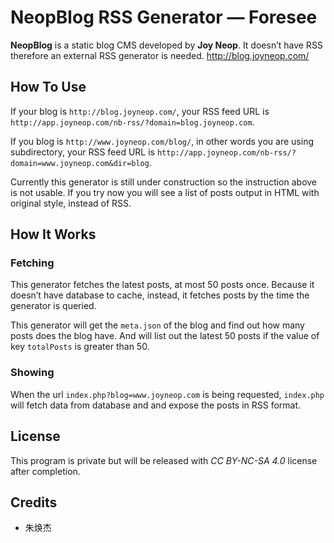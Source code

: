 # NeopBlog RSS Generator — Foresee #

**NeopBlog** is a static blog CMS developed by **Joy Neop**. It doesn’t have RSS therefore an external RSS generator is needed. http://blog.joyneop.com/

## How To Use ##

If your blog is `http://blog.joyneop.com/`, your RSS feed URL is `http://app.joyneop.com/nb-rss/?domain=blog.joyneop.com`.

If you blog is `http://www.joyneop.com/blog/`, in other words you are using subdirectory, your RSS feed URL is `http://app.joyneop.com/nb-rss/?domain=www.joyneop.com&dir=blog`.

Currently this generator is still under construction so the instruction above is not usable. If you try now you will see a list of posts output in HTML with original style, instead of RSS.

## How It Works ##

### Fetching ###

This generator fetches the latest posts, at most 50 posts once. Because it doesn’t have database to cache, instead, it fetches posts by the time the generator is queried.

This generator will get the `meta.json` of the blog and find out how many posts does the blog have. And will list out the latest 50 posts if the value of key `totalPosts` is greater than 50.

### Showing ###

When the url `index.php?blog=www.joyneop.com` is 	being requested, `index.php` will fetch data from database and and expose the posts in RSS format.

## License ##

This program is private but will be released with *CC BY-NC-SA 4.0* license after completion.

## Credits ##

* 朱焕杰